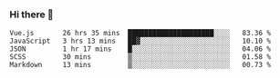 ### Hi there 👋

<!--
**xin-code/Xin-code** is a ✨ _special_ ✨ repository because its `README.md` (this file) appears on your GitHub profile.

Here are some ideas to get you started:
<!--START_SECTION:waka-->
```text
Vue.js       26 hrs 35 mins  █████████████████████░░░░   83.36 % 
JavaScript   3 hrs 13 mins   ██▓░░░░░░░░░░░░░░░░░░░░░░   10.10 % 
JSON         1 hr 17 mins    █░░░░░░░░░░░░░░░░░░░░░░░░   04.06 % 
SCSS         30 mins         ▒░░░░░░░░░░░░░░░░░░░░░░░░   01.58 % 
Markdown     13 mins         ▒░░░░░░░░░░░░░░░░░░░░░░░░   00.73 % 
```
<!--END_SECTION:waka-->
